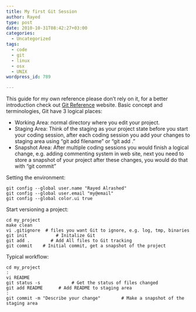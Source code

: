 ```yaml
---
title: My first Git Session
author: Rayed
type: post
date: 2010-10-31T08:42:27+03:00
categories:
  - Uncategorized
tags:
  - code
  - git
  - linux
  - osx
  - UNIX
wordpress_id: 789

---
```

<p>This guide for my own reference please don&#8217;t rely on it, for a better introduction check out <a href="http://gitref.org/">Git Reference</a> website. Basic concept and terminologies, Git have 3 logical places:</p>
<ul>
<li>Working Area: normal directory where you edit your project.</li>
<li>Staging Area: Think of the staging as your project state before you start your coding session, after each coding session you add your changes to staging area using &#8220;git add filename&#8221; or &#8220;git add .&#8221;</li>
<li>Snapshot Area: After multiple coding sessions you would finish a logical change, e.g. adding commenting system in web site, next you need to store a snapshot of your project after these changes, you would do that with &#8220;git commit&#8221;</li>
</ul>
<p>Setting the environment:</p>
<pre><code>git config --global user.name "Rayed Alrashed"
git config --global user.email "my@email"
git config --global color.ui true
</code></pre>
<p>Start versioning a project:</p>
<pre><code>cd my_project
make clean
vi .gitignore  # files you want Git to ignore, e.g. log, tmp, binaries
git init           # Initalize Git 
git add .        # Add All files to Git tracking
git commit    # Initial commit, get a snapshot of the project
</code></pre>
<p>Typical workflow:</p>
<pre><code>cd my_project
:
vi README
git status -s            # Get the status of files changed
git add README      # Add README to staging area
:
git commit -m "Describe your change"        # Make a snapshot of the staging area
</code></pre>
